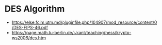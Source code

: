 # DES Algorithm
* https://else.fcim.utm.md/pluginfile.php/104907/mod_resource/content/0/DES-FIPS-46.pdf
* https://page.math.tu-berlin.de/~kant/teaching/hess/krypto-ws2006/des.htm